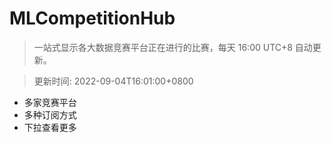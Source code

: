 # MLCompetitionHub

> 一站式显示各大数据竞赛平台正在进行的比赛，每天 16:00 UTC+8 自动更新。
  
> 更新时间: 2022-09-04T16:01:00+0800 

* 多家竞赛平台
* 多种订阅方式
* 下拉查看更多